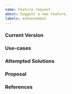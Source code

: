 ```yaml
---
name: Feature request
about: Suggest a new feature.
labels: enhancement
---
```

### Current Version
<!---
Please let us know which version you are currently using
-->

### Use-cases
<!---
In order to properly evaluate a feature request, it is necessary to understand the use-cases for it.

Please describe below the _end goal_ you are trying to achieve that has led you to request this feature.

Please keep this section focused on the problem and not on the suggested solution. We'll get to that in a moment, below!
-->

### Attempted Solutions
<!---
If you've already tried to solve the problem within existing features and found a limitation that prevented you from succeeding, please describe it below in as much detail as possible.

Please remove any sensitive information such as passwords before sharing configuration snippets and command lines.
--->

### Proposal
<!---
If you have an idea for a way to address the problem via a change, please describe it below.

In this section, it's helpful to include specific examples of how what you are suggesting might look in configuration files, or on the command line, since that allows us to understand the full picture of what you are proposing.

If you're not sure of some details, don't worry! When we evaluate the feature request we may suggest modifications as necessary to work within our design constraints.
-->

### References
<!--
Are there any other GitHub issues, whether open or closed, that are related to the problem you've described above or to the suggested solution? If so, please create a list below that mentions each of them.
-->
